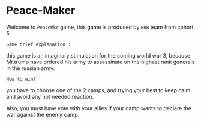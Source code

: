 # Peace-Maker
Welcome to `PeaceMkr` game, this game is produced by `BOB` team from cohort 5.

`Game brief explanation :` 



this game is an imaginary stimulation for the coming world war 3, because Mr.trump have ordered his army to assassinate  on the highest rank generals in the russian army.

`How to win?`

you have to choose one of the 2 camps, and trying your best to keep calm and avoid any not needed reaction.

Also, you must have vote with your allies if your camp wants to declare the war against the enemy camp.

